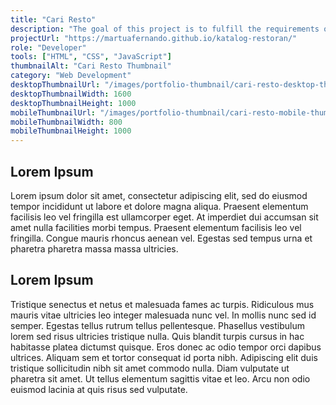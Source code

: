 ```yaml
---
title: "Cari Resto"
description: "The goal of this project is to fulfill the requirements of the Front-End Web Developer Expert class from Dicoding. Cari Resto is a web application that helps users find restaurants based on their preferences."
projectUrl: "https://martuafernando.github.io/katalog-restoran/"
role: "Developer"
tools: ["HTML", "CSS", "JavaScript"]
thumbnailAlt: "Cari Resto Thumbnail"
category: "Web Development"
desktopThumbnailUrl: "/images/portfolio-thumbnail/cari-resto-desktop-thumbnail.jpg"
desktopThumbnailWidth: 1600
desktopThumbnailHeight: 1000
mobileThumbnailUrl: "/images/portfolio-thumbnail/cari-resto-mobile-thumbnail.jpg"
mobileThumbnailWidth: 800
mobileThumbnailHeight: 1000
---
```


## Lorem Ipsum

Lorem ipsum dolor sit amet, consectetur adipiscing elit, sed do eiusmod tempor incididunt ut labore et dolore magna aliqua. Praesent elementum facilisis leo vel fringilla est ullamcorper eget. At imperdiet dui accumsan sit amet nulla facilities morbi tempus. Praesent elementum facilisis leo vel fringilla. Congue mauris rhoncus aenean vel. Egestas sed tempus urna et pharetra pharetra massa massa ultricies.

## Lorem Ipsum

Tristique senectus et netus et malesuada fames ac turpis. Ridiculous mus mauris vitae ultricies leo integer malesuada nunc vel. In mollis nunc sed id semper. Egestas tellus rutrum tellus pellentesque. Phasellus vestibulum lorem sed risus ultricies tristique nulla. Quis blandit turpis cursus in hac habitasse platea dictumst quisque. Eros donec ac odio tempor orci dapibus ultrices. Aliquam sem et tortor consequat id porta nibh. Adipiscing elit duis tristique sollicitudin nibh sit amet commodo nulla. Diam vulputate ut pharetra sit amet. Ut tellus elementum sagittis vitae et leo. Arcu non odio euismod lacinia at quis risus sed vulputate.